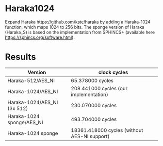 # Haraka1024

Expand Haraka https://github.com/kste/haraka by adding a Haraka-1024 function, which maps 1024 to 256 bits. The sponge version of Haraka (Haraka_S) is based on the implementation from SPHINCS+ (available here https://sphincs.org/software.html).

# Results

Version                      | clock cycles
-----------------------------|---------------------
Haraka-512/AES_NI            | 65.378000 cycles
Haraka-1024/AES_NI           | 208.441000 cycles (our implementation)
Haraka-1024/AES_NI (3x 512)  | 230.070000 cycles
Haraka-1024 sponge/AES_NI    | 493.704000 cycles
Haraka-1024 sponge           | 18361.418000 cycles (without AES-NI support)
